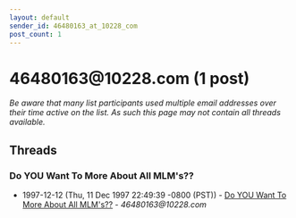 ```yaml
---
layout: default
sender_id: 46480163_at_10228_com
post_count: 1
---
```


# 46480163<span>@</span>10228.com (1 post)

_Be aware that many list participants used multiple email addresses over their time active on the list. As such this page may not contain all threads available._

## Threads

### Do YOU Want To More About All MLM's??
+ 1997-12-12 (Thu, 11 Dec 1997 22:49:39 -0800 (PST)) - [Do YOU Want To More About All MLM's??](/archive/1997/12/83ad2310f9a71454536a36ed668cc0016b42de84c9390df596736eb4364763a5) - _46480163@10228.com_

